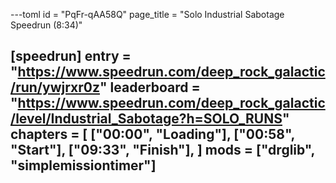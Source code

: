 ---toml
id = "PqFr-qAA58Q"
page_title = "Solo Industrial Sabotage Speedrun (8:34)"

[speedrun]
entry = "https://www.speedrun.com/deep_rock_galactic/run/ywjrxr0z"
leaderboard = "https://www.speedrun.com/deep_rock_galactic/level/Industrial_Sabotage?h=SOLO_RUNS"
chapters = [
  ["00:00", "Loading"],
  ["00:58", "Start"],
  ["09:33", "Finish"],
]
mods = ["drglib", "simplemissiontimer"]
---
